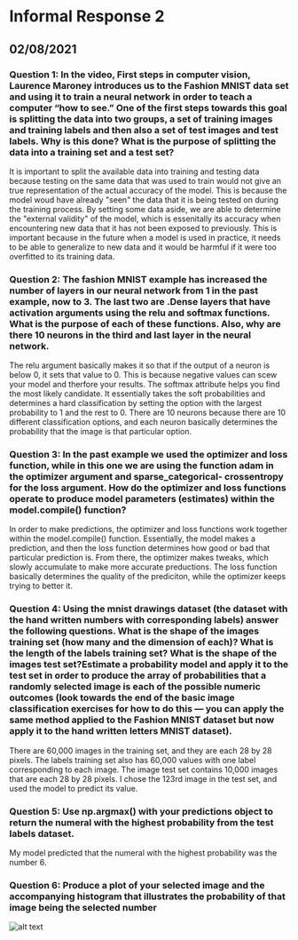# Informal Response 2
## 02/08/2021

### Question 1: In the video, First steps in computer vision, Laurence Maroney introduces us to the Fashion MNIST data set and using it to train a neural network in order to teach a computer “how to see.” One of the first steps towards this goal is splitting the data into two groups, a set of training images and training labels and then also a set of test images and test labels. Why is this done? What is the purpose of splitting the data into a training set and a test set?

It is important to split the available data into training and testing data because testing on the same data that was used to train would not give an true representation of the actual accuracy of the model. This is because the model woud have already "seen" the data that it is being tested on during the training process. By setting some data aside, we are able to determine the "external validity" of the model, which is essenitally its accuracy when encountering new data that it has not been exposed to previously. This is important because in the future when a model is used in practice, it needs to be able to generalize to new data and it would be harmful if it were too overfitted to its training data. 

### Question 2: The fashion MNIST example has increased the number of layers in our neural network from 1 in the past example, now to 3. The last two are .Dense layers that have activation arguments using the relu and softmax functions. What is the purpose of each of these functions. Also, why are there 10 neurons in the third and last layer in the neural network.

The relu argument basically makes it so that if the output of a neuron is below 0, it sets that value to 0. This is because negative values can scew your model and therfore your results. The softmax attribute helps you find the most likely candidate. It essentially takes the soft probabilities and determines a hard classification by setting the option with the largest probability to 1 and the rest to 0. There are 10 neurons because there are 10 different classification options, and each neuron basically determines the probability that the image is that particular option. 


### Question 3: In the past example we used the optimizer and loss function, while in this one we are using the function adam in the optimizer argument and sparse_categorical- crossentropy for the loss argument. How do the optimizer and loss functions operate to produce model parameters (estimates) within the model.compile() function?

In order to make predictions, the optimizer and loss functions work together within the model.compile() function. Essentially, the model makes a prediction, and then the loss function determines how good or bad that particular prediction is. From there, the optimizer makes tweaks, which slowly accumulate to make more accurate preductions. The loss function basically determines the quality of the prediciton, while the optimizer keeps trying to better it. 


### Question 4: Using the mnist drawings dataset (the dataset with the hand written numbers with corresponding labels) answer the following questions. What is the shape of the images training set (how many and the dimension of each)? What is the length of the labels training set? What is the shape of the images test set?Estimate a probability model and apply it to the test set in order to produce the array of probabilities that a randomly selected image is each of the possible numeric outcomes (look towards the end of the basic image classification exercises for how to do this — you can apply the same method applied to the Fashion MNIST dataset but now apply it to the hand written letters MNIST dataset).

There are 60,000 images in the training set, and they are each 28 by 28 pixels. The labels training set also has 60,000 values with one label corresponding to each image. The image test set contains 10,000 images that are each 28 by 28 pixels. I chose the 123rd image in the test set, and used the model to predict its value. 

### Question 5: Use np.argmax() with your predictions object to return the numeral with the highest probability from the test labels dataset.

My model predicted that the numeral with the highest probability was the number 6. 

### Question 6: Produce a plot of your selected image and the accompanying histogram that illustrates the probability of that image being the selected number

![alt text](https://github.com/suditishyamsunder/data310/image1.png")

